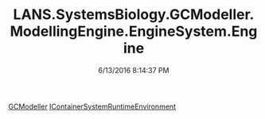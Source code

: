 ﻿---
title: LANS.SystemsBiology.GCModeller.ModellingEngine.EngineSystem.Engine
date: 6/13/2016 8:14:37 PM
---

[GCModeller](T-LANS.SystemsBiology.GCModeller.ModellingEngine.EngineSystem.Engine.GCModeller.html)
[IContainerSystemRuntimeEnvironment](T-LANS.SystemsBiology.GCModeller.ModellingEngine.EngineSystem.Engine.IContainerSystemRuntimeEnvironment.html)
